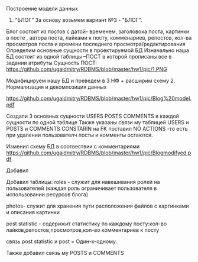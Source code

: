 
    
Построение модели данных
1. "БЛОГ”
За основу возьмем вариант №3 - "БЛОГ". 

Блог состоит из постов с  датой- временем, заголовока поста, картинки в посте , автора поста, лайками к посту, комменариев, репостов, кол-ва просмотров поста и времени последнего просмотра/редактирования
Определим основные сущности в проектируемой БД
Изначально наша БД состоит из одной таблицы –ПОСТ в которой прописаны все в задании атрибуты
Сущность ПОСТ:
https://github.com/ugaidmitry/RDBMS/blob/master/hw1/pic/1.PNG


Модифицируем нашу БД и преведем в 3 НФ + расширим схему
2. Нормализация и декомпозиция данных

https://github.com/ugaidmitry/RDBMS/blob/master/hw1/pic/Blog%20model.pdf

Создали 3 основных сущности
USERS
POSTS
COMMENTS
в каждой сущности по одной таблице
Также указаны связи му таблицей USERS и POSTS и COMMENTS
CONSTARIN на FK поставил NO ACTIONS -то есть при удалении пользователч посты и комменты остаются.

Изменил схему БД в соотвествии с комментариями
https://github.com/ugaidmitry/RDBMS/blob/master/hw1/pic/Blogmodifyed.pdf

Добавил 

Добавил таблицы:
roles - служит для навешивания ролей на пользователей (каждая роль ограничивает пользователя в использовании ресурсов блога)

photos- служит для хранения пути расположения файлов с картинками и описания картинки

post statistic - содерижит статистику по каждому посту:кол-во лайков,репостов,просмотров,кол-во комментариев к посту

связь post statistic и post = Один-к-одному.

Также добавил связь му POSTS и COMMENTS
